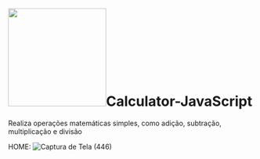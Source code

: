 #  <img src= "https://github.com/Victoria-Belo/Calculator-JavaScript/assets/86816104/4035e93a-7272-402e-b00a-8664820cfaef" width="200px">Calculator-JavaScript

Realiza operações matemáticas simples, como adição, subtração, multiplicação e divisão





HOME:
![Captura de Tela (446)](https://github.com/Victoria-Belo/Calculator-JavaScript/assets/86816104/9e523a9e-f6f7-4a3c-a54a-1696205d7446)
